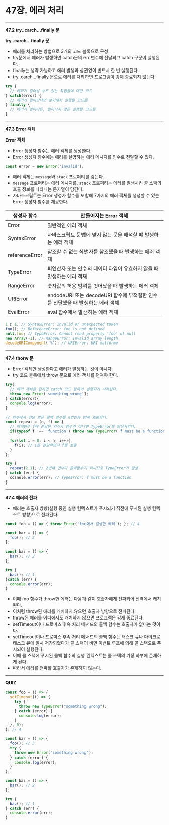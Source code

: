 # 47장. 에러 처리

---

**47.2 try..carch…finally 문**

 **try..carch…finally 문**

- 에러를 처리하는 방법으로 3개의 코드 블록으로 구성
- try문에서 에러가 발생하면 catch문의 err 변수에 전달되고 catch 구문이 실행된다.
- finally는 생략 가능하고 에러 발생과 상관없이 반드시 한 번 실행된다.
- try..carch…finally 문으로 에러를 처리하면 프로그램이 강제 종료되지 않는다

```jsx
try {
  // 에러가 일어날 수도 있는 작업들에 대한 코드
} catch(error) {
  // 에러가 일어난다면 분기해서 실행될 코드들
} finally {
  // 에러가 일어나든, 일어나지 않든 실행될 코드들
}
```

---

**47.3 Error 객체**

**Error 객체**

- Error 생성자 함수는 에러 객체를 생성한다.
- Error 생성자 함수에는 에러를 설명하는 에러 메시지를 인수로 전달할 수 있다.

```jsx
const error = new Error('invalid');
```

- 에러 객체는 `message`와 `stack` 프로퍼티를 갖는다.
- `message` 프로퍼티는 에러 메시지를, `stack` 프로퍼티는 에러를 발생시킨 콜 스택의 호출 정보를 나타내는 문자열이 담긴다.
- 자바스크립트는 Error 생성자 함수를 포함해 7가지의 에러 객체를 생성할 수 있는 Error 생성자 함수를 제공한다.

| 생성자 함수 | 만들어지는 Error 객체 |
| --- | --- |
| Error | 일반적인 에러 객체 |
| SyntaxError | 자바스크립트 문법에 맞지 않는 문을 해석할 떄 발생하는 에러 객체 |
| referenceError | 참조할 수 없는 식별자를 참조했을 때 발생하는 에러 객체 |
| TypeError | 피연산자 또는 인수의 데이터 타입이 유효하지 않을 때 발생하는 에러 객체 |
| RangeError | 숫자값의 허용 범위를 벗어났을 때 발생하는 에러 객체 |
| URIError | endodeURI 또는 decodeURI 함수에 부적절한 인수를 전달했을 때 발생하는 에러 객체 |
| EvalError | eval 함수에서 발생하는 에러 객체 |

```jsx
1 @ 1; // SyntaxError: Invalid or unexpected token
foo(); // ReferenceError: foo is not defined
null.foo; // TypeError: Cannot read property 'foo' of null
new Array(-1); // RangeError: Invalid array length
decodeURIComponent('%'); // URIError: URI malforme
```

---

**47.4 thorw 문**
- Error 객체만 생성한다고 에러가 발생하는 것이 아니다.
- try 코드 블록에서 throw 문으로 에러 객체를 던져야 한다.

```jsx
try{
  // 에러 객체를 던지면 catch 코드 블록이 실행되기 시작한다.
  throw new Error('something wrong');
} catch(error){
  console.log(error);
}
```
```jsx
// 외부에서 전달 받은 콜백 함수를 n번만큼 반복 호출한다.
const repeat = (n, f) => {
  // 매개변수 f에 전달된 인수가 함수가 아니면 TypeError를 발생시킨다.
  if(typeof f !== 'function') throw new TypeError('f must be a function');
  
  for(let i = 0; i < n; i++){
    f(i); // i를 전달하면서 f를 호출
  }
};

try {
  repeat(2,1); // 2번쨰 인수가 콜백함수가 아니므로 TypeError가 발생
} catch (err) {
  cosnole.error(err); // TypeError: f must be a function
}
```

---

**47.4 에러의 전파**
- 에러는 호출자 방향(실행 중인 실행 컨텍스트가 푸시되기 직전에 푸시된 실행 컨텍스트 방향)으로 전파된다.
```jsx
const foo = () => { throw Error('foo에서 발생한 에러'); }; // 4

const bar = () => {
  foo(); // 3 
};

const baz = () => {
  bar(); // 2
};

try {
  baz(); // 1
}catch (err) {
  console.error(err);
}
```

- 이때 foo 함수가 throw한 에러는 다음과 같이 호출자에게 전파되어 전역에서 캐치된다.
- 이처럼 throw된 에러를 캐치하지 않으면 호출자 방향으로 전파된다.
- throw된 에러를 어디에서도 캐치하지 않으면 프로그램은 강제 종료된다.
- setTimeout이나 프로미스 후속 처리 메서드의 콜백 함수는 호출자가 없다는 것이다.
- setTimeout이나 프로미스 후속 처리 메서드의 콜백 함수는 태스크 큐나 마이크로 태스크 큐에 일시 저장되었다가 콜 스택이 비면 이밴트 루프에 의해 콜 스택으로 푸시되어 실행된다.
- 이때 콜 스택에 푸시된 콜백 함수의 실행 컨텍스트는 콜 스택의 가장 하부에 존재하게 된다.
- 따라서 에러를 전파할 호출자가 존재하지 않는다.


---

**QUIZ**
```jsx
const foo = () => {
  setTimeout(() => {
    try {
      throw new TypeError("something wrong");
    } catch (error) {
      console.log(error);
    }
  }, 0);
}; // 4

const bar = () => {
  foo(); // 3
  try {
    throw new Error("something wrong");
  } catch (error) {
    console.log(error);
  }
};

const baz = () => {
  bar(); // 2
};

try {
  baz(); // 1
} catch (err) {
  console.error(err);
}
```